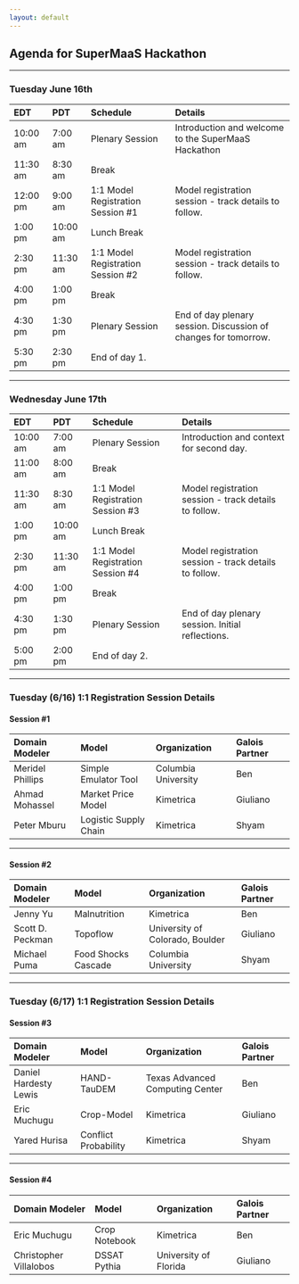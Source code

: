 ```yaml
---
layout: default
---
```


## Agenda for SuperMaaS Hackathon

---

### Tuesday June 16th

| EDT | PDT | Schedule | Details |
|:---|:---|:----------|:----------|
| 10:00 am | 7:00 am | Plenary Session | Introduction and welcome to the SuperMaaS Hackathon |
| 11:30 am | 8:30 am | Break | |
| 12:00 pm | 9:00 am | 1:1 Model Registration Session \#1 | Model registration session - track details to follow. | 
| 1:00 pm | 10:00 am | Lunch Break | |
| 2:30 pm | 11:30 am | 1:1 Model Registration Session \#2 | Model registration session - track details to follow. |
| 4:00 pm | 1:00 pm | Break | |
| 4:30 pm | 1:30 pm | Plenary Session | End of day plenary session.  Discussion of changes for tomorrow. |
| 5:30 pm | 2:30 pm | End of day 1. |

---

### Wednesday June 17th

| EDT | PDT | Schedule | Details |
|:---|:---|:----------|:----------|
| 10:00 am | 7:00 am | Plenary Session | Introduction and context for second day. |
| 11:00 am | 8:00 am | Break | |
| 11:30 am | 8:30 am | 1:1 Model Registration Session \#3 | Model registration session - track details to follow. | 
| 1:00 pm | 10:00 am | Lunch Break | |
| 2:30 pm | 11:30 am | 1:1 Model Registration Session \#4 | Model registration session - track details to follow. |
| 4:00 pm | 1:00 pm | Break | |
| 4:30 pm | 1:30 pm | Plenary Session | End of day plenary session.  Initial reflections. |
| 5:00 pm | 2:00 pm | End of day 2. |

---

### Tuesday (6/16) 1:1 Registration Session Details

#### Session \#1

| Domain Modeler | Model | Organization | Galois Partner |
| :----- | :----- | :----- | :----- |
| Meridel Phillips | Simple Emulator Tool | Columbia University | Ben |
| Ahmad Mohassel | Market Price Model | Kimetrica | Giuliano |
| Peter Mburu | Logistic Supply Chain | Kimetrica | Shyam |

---

#### Session \#2

| Domain Modeler | Model | Organization | Galois Partner |
| :----- | :----- | :----- | :----- |
| Jenny Yu | Malnutrition | Kimetrica | Ben |
| Scott D. Peckman | Topoflow | University of Colorado, Boulder | Giuliano |
| Michael Puma | Food Shocks Cascade | Columbia University | Shyam |


---

### Tuesday (6/17) 1:1 Registration Session Details

#### Session \#3

| Domain Modeler | Model | Organization | Galois Partner |
| :----- | :----- | :----- | :----- |
Daniel Hardesty Lewis | HAND-TauDEM | Texas Advanced Computing Center | Ben |
Eric Muchugu | Crop-Model |Kimetrica | Giuliano |
Yared Hurisa | Conflict Probability | Kimetrica | Shyam |

---

#### Session \#4

| Domain Modeler | Model | Organization | Galois Partner |
| :----- | :----- | :----- | :----- |
Eric Muchugu | Crop Notebook | Kimetrica | Ben |
Christopher Villalobos | DSSAT Pythia | University of Florida | Giuliano |
